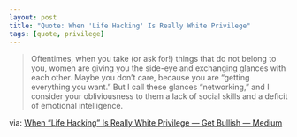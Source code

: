 ```yaml
---
layout: post
title: "Quote: When 'Life Hacking' Is Really White Privilege"
tags: [quote, privilege]
---
```


>Oftentimes, when you take (or ask for!) things that do not belong to you, women are giving you the side-eye and exchanging glances with each other. Maybe you don’t care, because you are “getting everything you want.” But I call these glances “networking,” and I consider your obliviousness to them a lack of social skills and a deficit of emotional intelligence.

via: [When “Life Hacking” Is Really White Privilege — Get Bullish — Medium](https://medium.com/get-bullish/a5e5f4e9132f)
